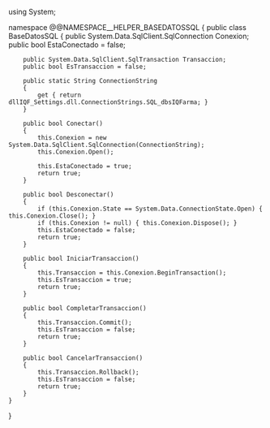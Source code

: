 using System;

namespace @@NAMESPACE__HELPER_BASEDATOSSQL
{
    public class BaseDatosSQL
    {
        public System.Data.SqlClient.SqlConnection Conexion;
        public bool EstaConectado = false;

        public System.Data.SqlClient.SqlTransaction Transaccion;
        public bool EsTransaccion = false;

        public static String ConnectionString
        {
            get { return dllIQF_Settings.dll.ConnectionStrings.SQL_dbsIQFarma; }
        }

        public bool Conectar()
        {
            this.Conexion = new System.Data.SqlClient.SqlConnection(ConnectionString);
            this.Conexion.Open();

            this.EstaConectado = true;
            return true;
        }

        public bool Desconectar()
        {
            if (this.Conexion.State == System.Data.ConnectionState.Open) { this.Conexion.Close(); }
            if (this.Conexion != null) { this.Conexion.Dispose(); }
            this.EstaConectado = false;
            return true;
        }

        public bool IniciarTransaccion()
        {
            this.Transaccion = this.Conexion.BeginTransaction();
            this.EsTransaccion = true;
            return true;
        }

        public bool CompletarTransaccion()
        {
            this.Transaccion.Commit();
            this.EsTransaccion = false;
            return true;
        }

        public bool CancelarTransaccion()
        {
            this.Transaccion.Rollback();
            this.EsTransaccion = false;
            return true;
        }
    }
}

